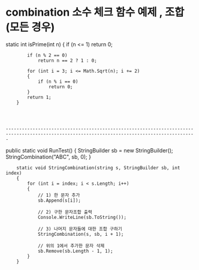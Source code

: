 # combination 소수 체크 함수 예제 , 조합(모든 경우)









 static int isPrime(int n)
        {
            if (n <= 1)
                return 0;

            if (n % 2 == 0)
                return n == 2 ? 1 : 0;

            for (int i = 3; i <= Math.Sqrt(n); i += 2)
            {
                if (n % i == 0)
                    return 0;
            }
            return 1;
        }
    
    
    
    
    ---------------------------------------------------------------------------------------------------------------------------------------------





public static void RunTest()
        {
            StringBuilder sb = new StringBuilder();
            StringCombination("ABC", sb, 0);
        }

        static void StringCombination(string s, StringBuilder sb, int index)
        {
            for (int i = index; i < s.Length; i++)
            {
                // 1) 한 문자 추가
                sb.Append(s[i]);

                // 2) 구한 문자조합 출력
                Console.WriteLine(sb.ToString());

                // 3) 나머지 문자들에 대한 조합 구하기
                StringCombination(s, sb, i + 1);

                // 위의 1에서 추가한 문자 삭제 
                sb.Remove(sb.Length - 1, 1);
            }
        }
